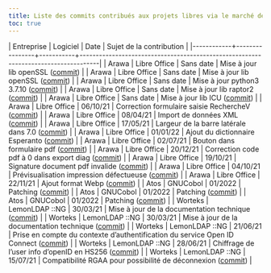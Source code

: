 ```yaml
---
title: Liste des commits contribués aux projets libres via le marché de support interministériel
toc: true
---
```


| Entreprise | Logiciel       | Date      | Sujet de la contribution                                                           |
|------------+----------------+-----------+------------------------------------------------------------------------------------|
| Arawa      | Libre Office   | Sans date | Mise à jour lib openSSL ([commit](https://git.libreoffice.org/core/+/b6c6fa12d75f51fa05f7ecfcdad1fa0a3ae4ff84))                                                   |
| Arawa      | Libre Office   | Sans date | Mise à jour lib openSSL ([commit](https://git.libreoffice.org/core/+/83f4ac88a85fc725aa31f71ed0b0056d9d4fe26d))                                                   |
| Arawa      | Libre Office   | Sans date | Mise à jour python3 3.7.10 ([commit](https://git.libreoffice.org/core/+/a47f149b8281ff5f572349421f1b0003820a3e61))                                                |
| Arawa      | Libre Office   | Sans date | Mise à jour lib raptor2 ([commit](https://git.libreoffice.org/core/+/96732a1d85a920207b71b9526c1ba67223ccaad3))                                                   |
| Arawa      | Libre Office   | Sans date | Mise à jour lib ICU ([commit](https://git.libreoffice.org/core/+/406f9aba67e9a47fb89cd00412da045e2d8b37bb))                                                       |
| Arawa      | Libre Office   | 06/10/21  | Correction formulaire saisie RechercheV ([commit](https://git.libreoffice.org/core/+/7b23396950ac3fa79093bfdd4038d5f7b818db33))                                   |
| Arawa      | Libre Office   | 08/04/21  | Import de données XML ([commit](https://git.libreoffice.org/core/+/deb349b129c5ea6706a30005a1eb42bae3849fda))                                                     |
| Arawa      | Libre Office   | 17/05/21  | Largeur de la barre latérale dans 7.0 ([commit](https://git.libreoffice.org/core/+/57fad2769469bbcf5e1399a52aa8e4be84ec95a5))                                     |
| Arawa      | Libre Office   | 01/01/22  | Ajout du dictionnaire Esperanto ([commit](https://git.libreoffice.org/core/+/2846dc42fcf284f7c9811c44a34bf2379f2aed6b))                                           |
| Arawa      | Libre Office   | 02/07/21  | Bouton dans formulaire pdf ([commit](https://git.libreoffice.org/core/+/493969e1e5fa2d16ace3a420e353e5dc1dccc54d))                                                |
| Arawa      | Libre Office   | 20/12/21  | Correction code pdf à 0 dans export diag ([commit](https://git.libreoffice.org/core/+/442e01de35eae2aee4540f25673604ddc5aaaca1))                                  |
| Arawa      | Libre Office   | 19/10/21  | Signature document pdf invalide ([commit](https://git.libreoffice.org/core/+/85f83b12840cd7e8140a6423a104a61d23e7779c))                                           |
| Arawa      | Libre Office   | 04/10/21  | Prévisualisation impression défectueuse ([commit](https://git.libreoffice.org/core/+/efff6686073c458864d807e72f733ac32ba8e817))                                   |
| Arawa      | Libre Office   | 22/11/21  | Ajout format Webp ([commit](https://git.libreoffice.org/core/+/b6fba2e39a2113d318aa2ab2228ff733dc484ccd))                                                         |
| Atos       | GNUCobol       | 01/2022   | Patching ([commit](https://sourceforge.net/p/gnucobol/patches/53/))                                                                  |
| Atos       | GNUCobol       | 01/2022   | Patching ([commit](https://sourceforge.net/p/gnucobol/patches/53/))                                                                  |
| Atos       | GNUCobol       | 01/2022   | Patching ([commit](https://sourceforge.net/p/gnucobol/patches/54/))                                                                  |
| Worteks    | LemonLDAP ::NG | 30/03/21  | Mise à jour de la documentation technique ([commit](https://gitlab.ow2.org/lemonldap-ng/lemonldap-ng/-/issues/2497))                                 |
| Worteks    | LemonLDAP ::NG | 30/03/21  | Mise à jour de la documentation technique ([commit](https://gitlab.ow2.org/lemonldap-ng/lemonldap-ng/-/issues/2500))                                 |
| Worteks    | LemonLDAP ::NG | 21/06/21  | Prise en compte du contexte d’authentification du service Open ID Connect ([commit](https://gitlab.ow2.org/lemonldap-ng/lemonldap-ng/-/issues/2548)) |
| Worteks    | LemonLDAP ::NG | 28/06/21  | Chiffrage de l’user info d’openID en HS256 ([commit](https://gitlab.ow2.org/lemonldap-ng/lemonldap-ng/-/issues/2547))                                |
| Worteks    | LemonLDAP ::NG | 15/07/21  | Compatibilité RGAA pour possibilité de déconnexion ([commit](https://gitlab.ow2.org/lemonldap-ng/lemonldap-ng/-/issues/2561))                        |
